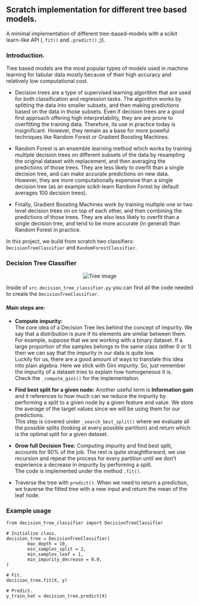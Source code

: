 ## Scratch implementation for different tree based models.
A minimal implementation of different tree-based-models with a scikit learn-like API (`.fit()` and `.predict()` ;)).


### Introduction.
Tree based models are the most popular types of models used in machine learning for tabular data mostly because of their high accuracy and relatively low computational cost.

- Decision trees are a type of supervised learning algorithm that are used for both classification and regression tasks. The algorithm works by splitting the data into smaller subsets, and then making predictions based on the data in those subsets.
Even if decision trees are a good first approach offering high interpretability, they are are prone to overfitting the training data. Therefore, its use in practice today is insignificant. However, they remain as a base for more poweful techniques like Random Forest or Gradient Boosting Machines.

- Random Forest is an ensemble learning method which works by training multiple decision trees on different subsets of the data by resampling the original dataset with replacement, and then averaging the predictions of those trees. They are less likely to overfit than a single decision tree, and can make accurate predictions on new data. However, they are more computationally expensive than a single decision tree (as an example scikit-learn Random Forest by default averages 100 decision trees).

- Finally, Gradient Boosting Machines work by training multiple one or two level decision trees on on top of each other, and then combining the predictions of those trees. They are also less likely to overfit than a single decision tree, and tend to be more accurate (in general) than Random Forest in practice.

In this project, we build from scratch two classifiers: `DecisionTreeClassifier` and `RandomForestClassifier`.


### Decision Tree Classifier

<p align="center">
  <img src="https://github.com/juanprida/tree-based-models-from-scratch/blob/master/tree_picture.jpg?raw=true" alt="Tree image"/>
</p>

Inside of `src.decision_tree_classifier.py` you can find all the code needed to create the `DecisionTreeClassifier`.


#### Main steps are:
- **Compute impurity:**
</br> The core idea of a Decision Tree lies behind the concept of impurity. We say that a distribution is pure if its elements are similar between them.
</br> For example, suppose that we are working with a binary dataset. If a large proportion of the samples belongs to the same class (either 0 or 1) then we can say that the impurity in our data is quite low.
</br> Luckily for us, there are a good amount of ways to translate this idea into plain algebra. Here we stick with Gini impurity. So, just remember the impurity of a dataset tries to explain how homogeneous it is.
</br> Check the `_compute_gini()` for the implementation.

- **Find best split for a given node:**
Another useful term is **Information gain** and it references to how much can we reduce the impurity by performing a split to a given node by a given feature and value. We store the average of the target values since we will be using them for our predictions.
</br> This step is covered under `_search_best_split()` where we evaluate all the possible splits (looking at every possible partition) and return which is the optimal split for a given dataset.

- **Grow full Decision Tree:**
Computing impurity and find best split, accounts for 90% of the job. The rest is quite straightforward, we use recursion and repeat the process for every partition until we don't experience a decrease in impurity by performing a split.
</br> The code is implemented under the method `.fit()`.

- Traverse the tree with `predict()`.
When we need to return a prediction, we traverse the fitted tree with a new input and return the mean of the leaf node.


### Example usage
```
from decision_tree_classifier import DecisionTreeClassifier

# Initialize class. 
decision_tree = DecisionTreeClassifier(
        max_depth = 10,
        min_samples_split = 2,
        min_samples_leaf = 1,
        min_impurity_decrease = 0.0,
)

# Fit.
decision_tree.fit(X, y)

# Predict.
y_train_hat = decision_tree.predict(X)
```
